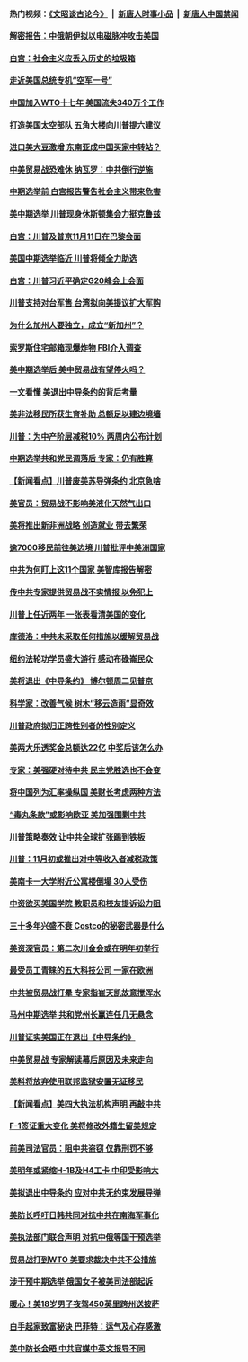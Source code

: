 #### 热门视频：[《文昭谈古论今》](https://github.com/gfw-breaker/wenzhao/blob/master/README.md?t=10241233) &nbsp;|&nbsp; [新唐人时事小品](https://github.com/gfw-breaker/ntdtv-comedy/blob/master/README.md?t=10241233) &nbsp;|&nbsp; [新唐人中国禁闻](https://github.com/gfw-breaker/ntdtv-news/blob/master/README.md?t=10241233)

#### [解密报告：中俄朝伊拟以电磁脉冲攻击美国](../pages/nsc412/n10805286.md?t=10241233) 

#### [白宫：社会主义应丢入历史的垃圾箱](../pages/nsc412/n10804725.md?t=10241233) 

#### [走近美国总统专机“空军一号”](../pages/nsc412/n10805018.md?t=10241233) 

#### [中国加入WTO十七年 美国流失340万个工作](../pages/nsc412/n10804115.md?t=10241233) 

#### [打造美国太空部队 五角大楼向川普提六建议](../pages/nsc412/n10804532.md?t=10241233) 

#### [进口美大豆激增 东南亚成中国买家中转站？](../pages/nsc412/n10803998.md?t=10241233) 

#### [中美贸易战恐难休 纳瓦罗：中共倒行逆施](../pages/nsc412/n10804254.md?t=10241233) 

#### [中期选举前 白宫报告警告社会主义带来危害](../pages/nsc412/n10803527.md?t=10241233) 

#### [美中期选举 川普现身休斯顿集会力挺克鲁兹](../pages/nsc412/n10803834.md?t=10241233) 

#### [白宫：川普及普京11月11日在巴黎会面](../pages/nsc412/n10803871.md?t=10241233) 

#### [美国中期选举临近 川普将倾全力助选](../pages/nsc412/n10803756.md?t=10241233) 

#### [白宫：川普习近平确定G20峰会上会面](../pages/nsc412/n10803463.md?t=10241233) 

#### [川普支持对台军售 台湾拟向美提议扩大军购](../pages/nsc412/n10803470.md?t=10241233) 

#### [为什么加州人要独立，成立“新加州”？](../pages/nsc412/n10802610.md?t=10241233) 

#### [索罗斯住宅邮箱现爆炸物 FBI介入调查](../pages/nsc412/n10802808.md?t=10241233) 

#### [美中期选举后 美中贸易战有望停火吗？](../pages/nsc412/n10801498.md?t=10241233) 

#### [一文看懂 美退出中导条约的背后考量](../pages/nsc412/n10801841.md?t=10241233) 

#### [美非法移民所获生育补助 总额足以建边境墙](../pages/nsc412/n10801907.md?t=10241233) 

#### [川普：为中产阶层减税10% 两周内公布计划](../pages/nsc412/n10801800.md?t=10241233) 

#### [中期选举共和党民调落后 专家：仍有胜算](../pages/nsc412/n10801597.md?t=10241233) 

#### [【新闻看点】川普废美苏导弹条约 北京急啥](../pages/nsc412/n10801278.md?t=10241233) 

#### [美官员：贸易战不影响美液化天然气出口](../pages/nsc412/n10801354.md?t=10241233) 

#### [美将推出新非洲战略 创造就业 带去繁荣](../pages/nsc412/n10801172.md?t=10241233) 

#### [逾7000移民前往美边境 川普批评中美洲国家](../pages/nsc412/n10800991.md?t=10241233) 

#### [中共为何盯上这11个国家 美智库报告解密](../pages/nsc412/n10799359.md?t=10241233) 

#### [传中共专家提供贸易战不实情报 以免犯上](../pages/nsc412/n10800120.md?t=10241233) 

#### [川普上任近两年 一张表看清美国的变化](../pages/nsc412/n10799861.md?t=10241233) 

#### [库德洛：中共未采取任何措施以缓解贸易战](../pages/nsc412/n10799582.md?t=10241233) 

#### [纽约法轮功学员盛大游行 感动布碌崙民众](../pages/nsc412/n10799427.md?t=10241233) 

#### [美将退出《中导条约》 博尔顿周二见普京](../pages/nsc412/n10799392.md?t=10241233) 

#### [科学家：改善气候 树木“移云造雨”显奇效](../pages/nsc412/n10798122.md?t=10241233) 

#### [川普政府拟归正跨性别者的性别定义](../pages/nsc412/n10799302.md?t=10241233) 

#### [美两大乐透奖金总额达22亿 中奖后该怎么办](../pages/nsc412/n10799299.md?t=10241233) 

#### [专家：美强硬对待中共 民主党胜选也不会变](../pages/nsc412/n10799269.md?t=10241233) 

#### [将中国列为汇率操纵国 美财长考虑两种方法](../pages/nsc412/n10799121.md?t=10241233) 

#### [“毒丸条款”或影响欧亚 美加强围剿中共](../pages/nsc412/n10798919.md?t=10241233) 

#### [川普策略奏效  让中共全球扩张踢到铁板](../pages/nsc412/n10799057.md?t=10241233) 

#### [川普：11月初或推出对中等收入者减税政策](../pages/nsc412/n10798928.md?t=10241233) 

#### [美南卡一大学附近公寓楼倒塌 30人受伤](../pages/nsc412/n10798835.md?t=10241233) 

#### [中资欲买美国学院 教职员和校友提诉讼力阻](../pages/nsc412/n10796138.md?t=10241233) 

#### [三十多年兴盛不衰 Costco的秘密武器是什么](../pages/nsc412/n10794200.md?t=10241233) 

#### [美资深官员：第二次川金会或在明年初举行](../pages/nsc412/n10798203.md?t=10241233) 

#### [最受员工青睐的五大科技公司 一家在欧洲](../pages/nsc412/n10794250.md?t=10241233) 

#### [中共被贸易战打晕 专家指崔天凯故意搅浑水](../pages/nsc412/n10797694.md?t=10241233) 

#### [马州中期选举 共和党州长赢连任几无悬念](../pages/nsc412/n10797874.md?t=10241233) 

#### [川普证实美国正在退出《中导条约》](../pages/nsc412/n10796319.md?t=10241233) 

#### [中美贸易战 专家解读幕后原因及未来走向](../pages/nsc412/n10797785.md?t=10241233) 

#### [美料将放弃使用联邦监狱安置无证移民](../pages/nsc412/n10797676.md?t=10241233) 

#### [【新闻看点】美四大执法机构声明 再敲中共](../pages/nsc412/n10797379.md?t=10241233) 

#### [F-1签证重大变化 美将修改外籍生留美规定](../pages/nsc412/n10797573.md?t=10241233) 

#### [前美司法官员：阻中共盗窃 仅靠刑罚不够](../pages/nsc412/n10790349.md?t=10241233) 

#### [美明年或紧缩H-1B及H4工卡 中印受影响大](../pages/nsc412/n10797371.md?t=10241233) 

#### [美拟退出中导条约 应对中共无约束发展导弹](../pages/nsc412/n10797140.md?t=10241233) 

#### [美防长呼吁日韩共同对抗中共在南海军事化](../pages/nsc412/n10796976.md?t=10241233) 

#### [美执法部门联合声明 对抗中俄等国干预选举](../pages/nsc412/n10796670.md?t=10241233) 

#### [贸易战打到WTO 美要求裁决中共不公措施](../pages/nsc412/n10796528.md?t=10241233) 

#### [涉干预中期选举 俄国女子被美司法部起诉](../pages/nsc412/n10796377.md?t=10241233) 

#### [暖心！美18岁男子夜驾450英里跨州送披萨](../pages/nsc412/n10796371.md?t=10241233) 

#### [白手起家致富秘诀 巴菲特：运气及心存感激](../pages/nsc412/n10796306.md?t=10241233) 

#### [美中防长会晤 中共官媒中英文报导不同](../pages/nsc412/n10795617.md?t=10241233) 


